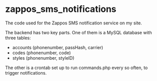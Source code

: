zappos_sms_notifications
========================

The code used for the Zappos SMS notification service on my site.

The backend has two key parts. One of them is a MySQL database with three tables:

* accounts (phonenumber, passHash, carrier)
* codes (phonenumber, code)
* styles (phonenumber, styleID)

The other is a crontab set up to run commands.php every so often, to trigger notifications.
